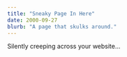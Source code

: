 ```yaml
---
title: "Sneaky Page In Here"
date: 2000-09-27
blurb: "A page that skulks around."
---
```


Silently creeping across your website...